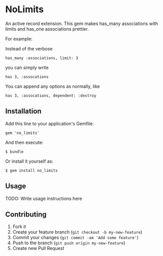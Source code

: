 # NoLimits

An active record extension.
This gem makes has_many associations with limits and has_one associations prettier.

For example:

Instead of the verbose

    has_many :associations, limit: 3

you can simply write

    has 3, :assocations

You can append any options as normally, like

    has 3, :assocations, dependent: :destroy

## Installation

Add this line to your application's Gemfile:

    gem 'no_limits'

And then execute:

    $ bundle

Or install it yourself as:

    $ gem install no_limits

## Usage

TODO: Write usage instructions here

## Contributing

1. Fork it
2. Create your feature branch (`git checkout -b my-new-feature`)
3. Commit your changes (`git commit -am 'Add some feature'`)
4. Push to the branch (`git push origin my-new-feature`)
5. Create new Pull Request
